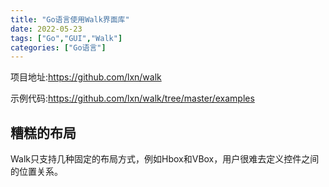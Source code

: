 ```yaml
---
title: "Go语言使用Walk界面库"
date: 2022-05-23
tags: ["Go","GUI","Walk"]
categories: ["Go语言"]
---
```


项目地址:https://github.com/lxn/walk

示例代码:https://github.com/lxn/walk/tree/master/examples

## 糟糕的布局

Walk只支持几种固定的布局方式，例如Hbox和VBox，用户很难去定义控件之间的位置关系。

